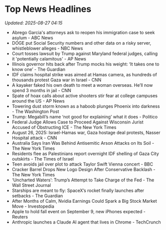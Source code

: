 # Top News Headlines

_Updated: 2025-08-27 04:15_

- Abrego Garcia's attorneys ask to reopen his immigration case to seek asylum - ABC News
- DOGE put Social Security numbers and other data on a risky server, whistleblower alleges - NBC News
- Court tosses lawsuit by Trump against Maryland federal judges, calling it 'potentially calamitous' - AP News
- Illinois governor hits back after Trump mocks his weight: ‘It takes one to know one’ - The Guardian
- IDF claims hospital strike was aimed at Hamas camera, as hundreds of thousands protest Gaza war in Israel - CNN
- A kayaker faked his own death to meet a woman overseas. He’ll now spend 3 months in jail - CNN
- Spate of hoax calls about active shooters stir fear at college campuses around the US - AP News
- Towering dust storm known as a haboob plunges Phoenix into darkness - The Washington Post
- Trump: Megabill’s name ‘not good for explaining’ what it does - Politico
- Federal Judge Allows Case to Proceed Against Wisconsin Jurist Accused of Obstructing ICE - The New York Times
- August 26, 2025: Israel-Hamas war, Gaza hostage deal protests, Nasser Hospital attack - CNN
- Australia Says Iran Was Behind Antisemitic Arson Attacks on Its Soil - The New York Times
- Residents flee as Palestinians report overnight IDF shelling of Gaza City outskirts - The Times of Israel
- Teen avoids jail over plot to attack Taylor Swift Vienna concert - BBC
- Cracker Barrel Drops New Logo Design After Conservative Backlash - The New York Times
- ‘Uncharted Waters’: Trump’s Attempt to Take Charge of the Fed - The Wall Street Journal
- Starships are meant to fly: SpaceX’s rocket finally launches after setbacks - The Guardian
- After Months of Calm, Nvidia Earnings Could Spark a Big Stock Market Move - Investopedia
- Apple to hold fall event on September 9, new iPhones expected - Reuters
- Anthropic launches a Claude AI agent that lives in Chrome - TechCrunch